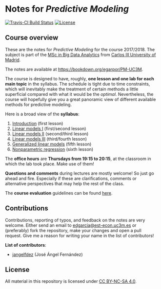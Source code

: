 <!-- README.md is generated from README.Rmd. Please edit that file -->
Notes for *Predictive Modeling*
===============================

[![Travis-CI Build Status](https://travis-ci.org/egarpor/PM-UC3M.svg?branch=master)](https://travis-ci.org/egarpor/PM-UC3M) [![License](https://img.shields.io/badge/license-CC_BY--NC--SA_4.0-blue.svg)](https://creativecommons.org/licenses/by-nc-sa/4.0/)

Course overview
---------------

These are the notes for *Predictive Modeling* for the course 2017/2018. The subject is part of the [MSc in Big Data Analytics](https://www.uc3m.es/ss/Satellite/Postgrado/en/Detalle/Estudio_C/1371210340413/1371219633369/Master_in_Big_Data_Analytics) from [Carlos III University of Madrid](http://www.uc3m.es/).

The notes are available at <https://bookdown.org/egarpor/PM-UC3M>.

The course is designed to have, roughly, **one lesson and one lab for each main topic** in the syllabus. The schedule is tight due to time constraints, which will inevitably make the treatment of certain methods a little superficial compared with what it would be the *optimal*. Nevertheless, the course will hopefully give you a great panoramic view of different available methods for predictive modeling.

Here is a broad view of the **syllabus**:

1.  [Introduction](https://bookdown.org/egarpor/PM-UC3M/intro.html) (first lesson)
2.  [Linear models I](https://bookdown.org/egarpor/PM-UC3M/lm-i.html) (first/second lesson)
3.  [Linear models II](https://bookdown.org/egarpor/PM-UC3M/lm-ii.html) (second/third lesson)
4.  [Linear models III](https://bookdown.org/egarpor/PM-UC3M/lm-iii.html) (third/fourth lesson)
5.  [Generalized linear models](https://bookdown.org/egarpor/PM-UC3M/glm.html) (fifth lesson)
6.  [Nonparametric regression](https://bookdown.org/egarpor/PM-UC3M/npreg.html) (sixth lesson)

<!-- 7.  [Generalized additive models](https://bookdown.org/egarpor/PM-UC3M/gam.html) (seventh lesson -- skipped) -->
The **office hours** are **Thursdays from 19:15 to 20:15**, at the classroom in which the lab took place. Make use of them!

**Questions and comments** during lectures are mostly welcome! So just go ahead and fire. Especially if these are clarifications, comments or alternative perspectives that may help the rest of the class.

The **course evaluation** guidelines can be found [here](https://bookdown.org/egarpor/PM-UC3M/app-evaluation.html).

Contributions
-------------

Contributions, reporting of typos, and feedback on the notes are very welcome. Either send an email to <edgarcia@est-econ.uc3m.es> or (preferably) fork the repository, make your changes and open a pull request. Give me a reason for writing your name in the list of contributors!

**List of contributors**:

-   [jangelfdez](https://github.com/jangelfdez) (José Ángel Fernández)

License
-------

All material in this repository is licensed under [CC BY-NC-SA 4.0](https://creativecommons.org/licenses/by-nc-sa/4.0/).

